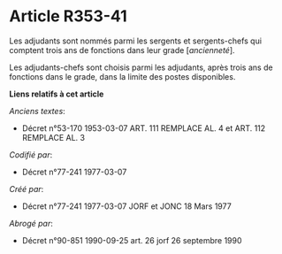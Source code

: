 # Article R353-41

Les adjudants sont nommés parmi les sergents et sergents-chefs qui comptent trois ans de fonctions dans leur grade
[*ancienneté*].

Les adjudants-chefs sont choisis parmi les adjudants, après trois ans de fonctions dans le grade, dans la limite des postes
disponibles.

**Liens relatifs à cet article**

_Anciens textes_:

  - Décret n°53-170 1953-03-07 ART. 111 REMPLACE AL. 4 et ART. 112 REMPLACE AL. 3

_Codifié par_:

  - Décret n°77-241 1977-03-07

_Créé par_:

  - Décret n°77-241 1977-03-07 JORF et JONC 18 Mars 1977

_Abrogé par_:

  - Décret n°90-851 1990-09-25 art. 26 jorf 26 septembre 1990
